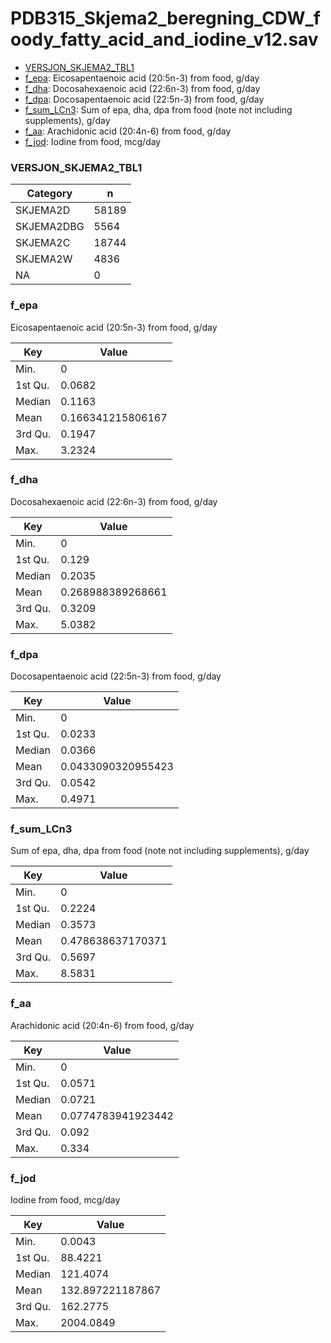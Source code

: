 # PDB315_Skjema2_beregning_CDW_foody_fatty_acid_and_iodine_v12.sav
- [VERSJON_SKJEMA2_TBL1](PDB315_Skjema2_beregning_CDW_foody_fatty_acid_and_iodine_v12.md#VERSJON_SKJEMA2_TBL1)
- [f_epa](PDB315_Skjema2_beregning_CDW_foody_fatty_acid_and_iodine_v12.md#f_epa): Eicosapentaenoic acid (20:5n-3) from food, g/day
- [f_dha](PDB315_Skjema2_beregning_CDW_foody_fatty_acid_and_iodine_v12.md#f_dha): Docosahexaenoic acid (22:6n-3) from food, g/day
- [f_dpa](PDB315_Skjema2_beregning_CDW_foody_fatty_acid_and_iodine_v12.md#f_dpa): Docosapentaenoic acid (22:5n-3) from food, g/day
- [f_sum_LCn3](PDB315_Skjema2_beregning_CDW_foody_fatty_acid_and_iodine_v12.md#f_sum_LCn3): Sum of epa, dha, dpa from food (note not including supplements), g/day
- [f_aa](PDB315_Skjema2_beregning_CDW_foody_fatty_acid_and_iodine_v12.md#f_aa): Arachidonic acid (20:4n-6) from food, g/day
- [f_jod](PDB315_Skjema2_beregning_CDW_foody_fatty_acid_and_iodine_v12.md#f_jod): Iodine from food, mcg/day


### VERSJON_SKJEMA2_TBL1


| Category | n |
| -------- | - |
| SKJEMA2D | 58189 |
| SKJEMA2DBG | 5564 |
| SKJEMA2C | 18744 |
| SKJEMA2W | 4836 |
| NA | 0 |


### f_epa
Eicosapentaenoic acid (20:5n-3) from food, g/day


| Key | Value |
| --- | ----- |
| Min. | 0 |
| 1st Qu. | 0.0682 |
| Median | 0.1163 |
| Mean | 0.166341215806167 |
| 3rd Qu. | 0.1947 |
| Max. | 3.2324 |


### f_dha
Docosahexaenoic acid (22:6n-3) from food, g/day


| Key | Value |
| --- | ----- |
| Min. | 0 |
| 1st Qu. | 0.129 |
| Median | 0.2035 |
| Mean | 0.268988389268661 |
| 3rd Qu. | 0.3209 |
| Max. | 5.0382 |


### f_dpa
Docosapentaenoic acid (22:5n-3) from food, g/day


| Key | Value |
| --- | ----- |
| Min. | 0 |
| 1st Qu. | 0.0233 |
| Median | 0.0366 |
| Mean | 0.0433090320955423 |
| 3rd Qu. | 0.0542 |
| Max. | 0.4971 |


### f_sum_LCn3
Sum of epa, dha, dpa from food (note not including supplements), g/day


| Key | Value |
| --- | ----- |
| Min. | 0 |
| 1st Qu. | 0.2224 |
| Median | 0.3573 |
| Mean | 0.478638637170371 |
| 3rd Qu. | 0.5697 |
| Max. | 8.5831 |


### f_aa
Arachidonic acid (20:4n-6) from food, g/day


| Key | Value |
| --- | ----- |
| Min. | 0 |
| 1st Qu. | 0.0571 |
| Median | 0.0721 |
| Mean | 0.0774783941923442 |
| 3rd Qu. | 0.092 |
| Max. | 0.334 |


### f_jod
Iodine from food, mcg/day


| Key | Value |
| --- | ----- |
| Min. | 0.0043 |
| 1st Qu. | 88.4221 |
| Median | 121.4074 |
| Mean | 132.897221187867 |
| 3rd Qu. | 162.2775 |
| Max. | 2004.0849 |


